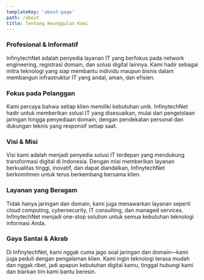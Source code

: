 ```yaml
---
templateKey: 'about-page'
path: /about
title: Tentang Keunggulan Kami
---
```

### Profesional & Informatif
InfinytechNet adalah penyedia layanan IT yang berfokus pada network engineering, registrasi domain, dan solusi digital lainnya. Kami hadir sebagai mitra teknologi yang siap membantu individu maupun bisnis dalam membangun infrastruktur IT yang andal, aman, dan efisien.

### Fokus pada Pelanggan
Kami percaya bahwa setiap klien memiliki kebutuhan unik. InfinytechNet hadir untuk memberikan solusi IT yang disesuaikan, mulai dari pengelolaan jaringan hingga penyediaan domain, dengan pendekatan personal dan dukungan teknis yang responsif setiap saat.

### Visi & Misi
Visi kami adalah menjadi penyedia solusi IT terdepan yang mendukung transformasi digital di Indonesia. Dengan misi memberikan layanan berkualitas tinggi, inovatif, dan dapat diandalkan, InfinytechNet berkomitmen untuk terus berkembang bersama klien.

### Layanan yang Beragam
Tidak hanya jaringan dan domain, kami juga menawarkan layanan seperti cloud computing, cybersecurity, IT consulting, dan managed services. InfinytechNet menjadi one-stop solution untuk semua kebutuhan teknologi informasi Anda.

### Gaya Santai & Akrab
Di InfinytechNet, kami nggak cuma jago soal jaringan dan domain—kami juga peduli dengan pengalaman klien. Kami ingin teknologi terasa mudah dan nggak ribet, jadi apapun kebutuhan digital kamu, tinggal hubungi kami dan biarkan tim kami bantu beresin.
